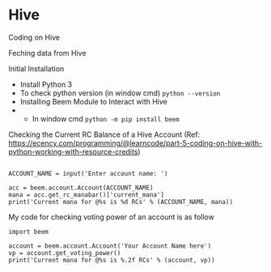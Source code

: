 # Hive
Coding on Hive

Feching data from Hive

Initial Installation
- Install Python 3
- To check python version (in window cmd) ```python --version```
- Installing Beem Module to Interact with Hive
- - In window cmd ```python -m pip install beem```

Checking the Current RC Balance of a Hive Account (Ref: https://ecency.com/programming/@learncode/part-5-coding-on-hive-with-python-working-with-resource-credits)

```import beem

ACCOUNT_NAME = input('Enter account name: ')

acc = beem.account.Account(ACCOUNT_NAME)
mana = acc.get_rc_manabar()['current_mana']
print('Current mana for @%s is %d RCs' % (ACCOUNT_NAME, mana))
```

My code for checking voting power of an account is as follow

```
import beem

account = beem.account.Account('Your Account Name here')
vp = account.get_voting_power()
print('Current mana for @%s is %.2f RCs' % (account, vp))

```
